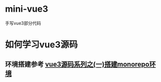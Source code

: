 # mini-vue3
手写vue3部分代码

# 如何学习vue3源码
## 环境搭建参考 [vue3源码系列之(一)搭建monorepo环境](https://juejin.cn/post/7253260410665517117)
